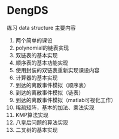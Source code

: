 # DengDS
练习 data structure
主要内容
1. 两个简单的课设
2. polynomial的链表实现
3. 双链表的基本实现
4. 顺序表的基本功能实现
5. 使用封装的双链表重新实现课设内容
6. 计算器的基本实现
7. 到达的离散事件模拟（顺序表）
8. 到达的离散事件模拟（链表）
9. 到达的离散事件模拟（matlab可视化工作）
10. 稀疏矩阵，基本的加法、乘法实现
11. KMP算法实现
12. 八皇后问题的算法实现
13. 二叉树的基本实现
